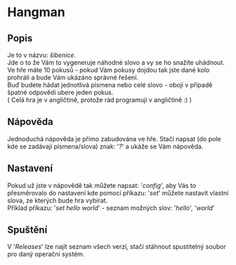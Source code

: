 # Hangman
## Popis
Je to v názvu: _šibenice_. <br>
Jde o to že Vám to vygeneruje náhodné slovo a vy se ho snažíte uhádnout.<br>
Ve hře máte 10 pokusů - pokud Vám pokusy dojdou tak jste dané kolo prohráli a bude Vám ukázáno správné řešení.<br>
Buď budete hádat jednotlivá písmena nebo celé slovo - obojí v případě špatné odpovědi ubere jeden pokus.<br>
( Celá hra je v angličtině, protože rád programuji v angličtině :) )<br>

## Nápověda
Jednoduchá nápověda je přímo zabudována ve hře. Stačí napsat (do pole kde se zadávají písmena/slova) znak: '_?_' a ukáže se Vám nápověda.<br>

## Nastavení
Pokud už jste v nápovědě tak můžete napsat: '_config_', aby Vás to přesměrovalo do nastavení kde pomocí příkazu: '_set_' můžete nastavit vlastní slova, ze kterých bude hra vybírat.<br>
Příklad příkazu: '_set hello world_' - seznam možných slov: '_hello_', '_world_'<br>

## Spuštění
V '_Releases_' lze najít seznam všech verzí, stačí stáhnout spustitelný soubor pro daný operační systém.<br>
